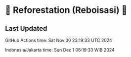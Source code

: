 
# 🌳 Reforestation (Reboisasi) 🌲

## Last Updated

GitHub Actions time: Sat Nov 30 23:19:33 UTC 2024

Indonesia/Jakarta time: Sun Dec  1 06:19:33 WIB 2024

